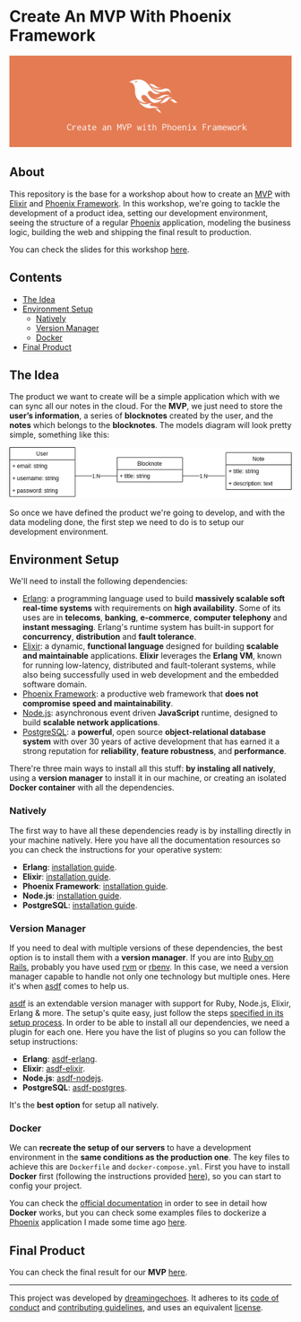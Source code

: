 # Create An MVP With Phoenix Framework

<p align="center"><img src="./files/images/logo.png"></p>

## About

This repository is the base for a workshop about how to create an [MVP](https://en.wikipedia.org/wiki/Minimum_viable_product) with [Elixir](https://elixir-lang.org/) and [Phoenix Framework](https://phoenixframework.org/). In this workshop, we're going to tackle the development of a product idea, setting our development environment, seeing the structure of a regular [Phoenix](https://phoenixframework.org/) application, modeling the business logic, building the web and shipping the final result to production.

You can check the slides for this workshop [here](./files/slides/Create.an.mvp.with.phoenix.framework.pdf).

## Contents

- [The Idea](#the-idea)
- [Environment Setup](#environment-setup)
  - [Natively](#natively)
  - [Version Manager](#version-manager)
  - [Docker](#docker)
- [Final Product](#final-product)

## The Idea

The product we want to create will be a simple application which with we can sync all our notes in the cloud. For the **MVP**, we just need to store the **user’s information**, a series of **blocknotes** created by the user, and the **notes** which belongs to the **blocknotes**. The models diagram will look pretty simple, something like this:

<p align="center"><img src="./files/images/schemas.png"></p>

So once we have defined the product we're going to develop, and with the data modeling done, the first step we need to do is to setup our development environment.

## Environment Setup

We'll need to install the following dependencies:

* [Erlang](https://www.erlang.org/): a programming language used to build **massively scalable soft real-time systems** with requirements on **high availability**. Some of its uses are in **telecoms**, **banking**, **e-commerce**, **computer telephony** and **instant messaging**. Erlang's runtime system has built-in support for **concurrency**, **distribution** and **fault tolerance**.
* [Elixir](https://elixir-lang.org/): a dynamic, **functional language** designed for building **scalable and maintainable** applications. **Elixir** leverages the **Erlang VM**, known for running low-latency, distributed and fault-tolerant systems, while also being successfully used in web development and the embedded software domain.
* [Phoenix Framework](https://phoenixframework.org/): a productive web framework that **does not compromise speed and maintainability**.
* [Node.js](https://nodejs.org/): asynchronous event driven **JavaScript** runtime, designed to build **scalable network applications**.
* [PostgreSQL](https://www.postgresql.org/): a **powerful**, open source **object-relational database system** with over 30 years of active development that has earned it a strong reputation for **reliability**, **feature robustness**, and **performance**.

There're three main ways to install all this stuff: **by instaling all natively**, using a **version manager** to install it in our machine, or creating an isolated **Docker container** with all the dependencies.

### Natively

The first way to have all these dependencies ready is by installing directly in your machine natively. Here you have all the documentation resources so you can check the instructions for your operative system:

* **Erlang**: [installation guide](https://rlang.org/doc/installation_guide/INSTALL.html).
* **Elixir**: [installation guide](https://elixir-lang.org/install.html).
* **Phoenix Framework**: [installation guide](https://hexdocs.pm/phoenix/installation.html).
* **Node.js**: [installation guide](https://nodejs.org/en/download/package-manager).
* **PostgreSQL**: [installation guide](https://postgresql.org/docs/current/static/tutorial-install.html).

### Version Manager

If you need to deal with multiple versions of these dependencies, the best option is to install them with a **version manager**. If you are into [Ruby on Rails](https://rubyonrails.org/), probably you have used [rvm](https://rvm.io/) or [rbenv](https://github.com/rbenv/rbenv). In this case, we need a version manager capable to handle not only one technology but multiple ones. Here it's when [asdf](https://github.com/asdf-vm/asdf) comes to help us.

[asdf](https://github.com/asdf-vm/asdf) is an extendable version manager with support for Ruby, Node.js, Elixir, Erlang & more. The setup's quite easy, just follow the steps [specified in its setup process](https://github.com/asdf-vm/asdf#setup). In order to be able to install all our dependencies, we need a plugin for each one. Here you have the list of plugins so you can follow the setup instructions:

* **Erlang**: [asdf-erlang](https://github.com/asdf-vm/asdf-erlang).
* **Elixir**: [asdf-elixir](https://github.com/asdf-vm/asdf-elixir).
* **Node.js**: [asdf-nodejs](https://github.com/asdf-vm/asdf-nodejs).
* **PostgreSQL**: [asdf-postgres](https://github.com/smashedtoatoms/asdf-postgres).

It's the **best option** for setup all natively.

### Docker

We can **recreate the setup of our servers** to have a development environment in the **same conditions as the production one**. The key files to achieve this are `Dockerfile` and `docker-compose.yml`. First you have to install **Docker** first (following the instructions provided [here](https://docs.docker.com/install)), so you can start to config your project.

You can check the [official documentation](https://docs.docker.com/) in order to see in detail how **Docker** works, but you can check some examples files to dockerize a [Phoenix](https://phoenixframework.org/) application I made some time ago [here](https://github.com/dreamingechoes/docker-elixir-phoenix).

## Final Product

You can check the final result for our **MVP** [here](./nevernote).

----------------------------

This project was developed by [dreamingechoes](https://github.com/dreamingechoes).
It adheres to its [code of conduct](https://github.com/dreamingechoes/base/blob/master/files/CODE_OF_CONDUCT.md) and
[contributing guidelines](https://github.com/dreamingechoes/base/blob/master/files/CONTRIBUTING.md), and uses an equivalent [license](https://github.com/dreamingechoes/base/blob/master/files/LICENSE).
